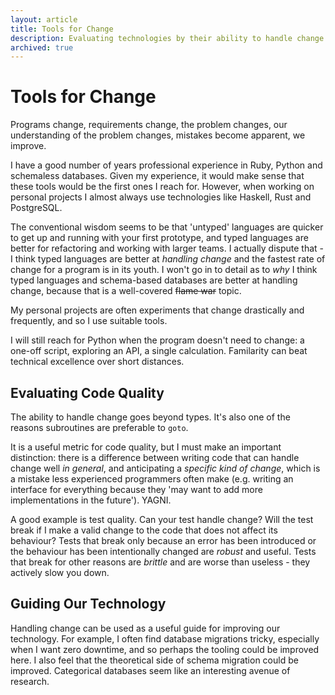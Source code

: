```yaml
---
layout: article
title: Tools for Change
description: Evaluating technologies by their ability to handle change.
archived: true
---
```


# Tools for Change

Programs change, requirements change, the problem changes, our
understanding of the problem changes, mistakes become apparent, we
improve.

I have a good number of years professional experience in Ruby, Python and
schemaless databases. Given my experience, it would make sense that
these tools would be the first ones I reach for. However, when working
on personal projects I almost always use technologies like Haskell,
Rust and PostgreSQL.

The conventional wisdom seems to be that 'untyped' languages are
quicker to get up and running with your first prototype, and typed
languages are better for refactoring and working with larger teams. I
actually dispute that - I think typed languages are better at
*handling change* and the fastest rate of change for a program is in
its youth. I won't go in to detail as to *why* I think typed languages
and schema-based databases are better at handling change, because that
is a well-covered ~~flame war~~ topic.

My personal projects are often experiments that change drastically and
frequently, and so I use suitable tools.

I will still reach for Python when the program doesn't need to change:
a one-off script, exploring an API, a single calculation. Familarity
can beat technical excellence over short distances.

## Evaluating Code Quality

The ability to handle change goes beyond types. It's also one of the
reasons subroutines are preferable to `goto`.

It is a useful metric for code quality, but I must make an important
distinction: there is a difference between writing code that can
handle change well *in general*, and anticipating a *specific kind
of change*, which is a mistake less experienced programmers often
make (e.g. writing an interface for everything because they 'may want
to add more implementations in the future'). YAGNI.

A good example is test quality. Can your test handle change? Will
the test break if I make a valid change to the code that does not
affect its behaviour? Tests that break only because an error has been
introduced or the behaviour has been intentionally changed are
*robust* and useful. Tests that break for other reasons are
*brittle* and are worse than useless - they actively slow you down.

## Guiding Our Technology

Handling change can be used as a useful guide for improving our
technology. For example, I often find database migrations tricky,
especially when I want zero downtime, and so perhaps the tooling could
be improved here. I also feel that the theoretical side of schema
migration could be improved. Categorical databases seem like an
interesting avenue of research.
